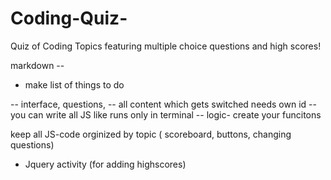 # Coding-Quiz-

Quiz of Coding Topics featuring multiple choice questions and high scores!

markdown --

- make list of things to do

-- interface, questions,
-- all content which gets switched needs own id
-- you can write all JS like runs only in terminal -- logic- create your funcitons

keep all JS-code orginized by topic ( scoreboard, buttons, changing questions)

- Jquery activity (for adding highscores)

